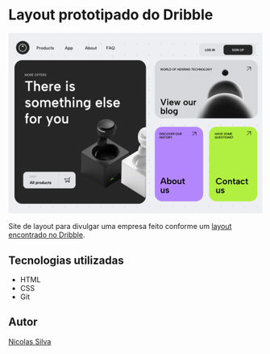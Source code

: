 # Layout prototipado do Dribble

![](./screenshot/desktop.png)

Site de layout para divulgar uma empresa feito conforme um [layout encontrado no Dribble](https://dribbble.com/shots/20134794-Tech-Company-Website).

## Tecnologias utilizadas

- HTML
- CSS
- Git

## Autor

[Nicolas Silva](https://www.linkedin.com/in/nicolas-silva-b53b16327/)
